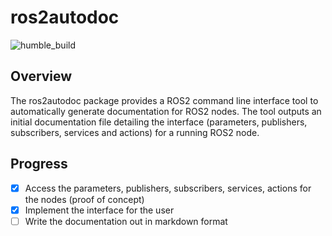 # ros2autodoc

![humble_build](https://github.com/3473f/ros2autodoc/actions/workflows/humble_build.yml/badge.svg)

## Overview

The ros2autodoc package provides a ROS2 command line interface tool to automatically generate documentation for ROS2 nodes. The tool outputs an initial documentation file detailing the interface (parameters, publishers, subscribers, services and actions) for a running ROS2 node.

## Progress

- [x] Access the parameters, publishers, subscribers, services, actions for the nodes (proof of concept)
- [x] Implement the interface for the user
- [ ] Write the documentation out in markdown format
